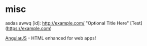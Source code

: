 # misc
asdas
awwq
[id]: http://example.com/  "Optional Title Here"
[Test] (<https://example.com>)


[AngularJS] - HTML enhanced for web apps!

[AngularJS]: <http://angularjs.org> "Optional Title"
